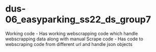 # dus-06_easyparking_ss22_ds_group7
Working code	- Has working webscrapping code which handle webscrapping data along with manual
Scrape code		- Has code to webscraping code from different url and handle json objects 